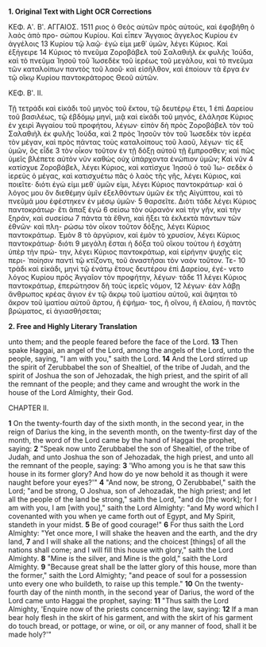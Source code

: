 **1. Original Text with Light OCR Corrections**

ΚΕΦ. Αʹ. Βʹ. ΑΓΓΑΙΟΣ. 1511
ριος ὁ Θεὸς αὐτῶν πρὸς αὐτούς, καὶ ἐφοβήθη ὁ λαὸς ἀπὸ προ-
σώπου Κυρίου. Καὶ εἶπεν Ἄγγαιος ἄγγελος Κυρίου ἐν ἀγγέλοις 13
Κυρίου τῷ λαῷ· ἐγώ εἰμι μεθ᾿ ὑμῶν, λέγει Κύριος. Καὶ ἐξήγειρε 14
Κύριος τὸ πνεῦμα Ζοροβάβελ τοῦ Σαλαθιὴλ ἐκ φυλῆς Ἰούδα, καὶ
τὸ πνεῦμα Ἰησοῦ τοῦ Ἰωσεδὲκ τοῦ ἱερέως τοῦ μεγάλου, καὶ
τὸ πνεῦμα τῶν καταλοίπων παντὸς τοῦ λαοῦ· καὶ εἰσῆλθον, καὶ
ἐποίουν τὰ ἔργα ἐν τῷ οἴκῳ Κυρίου παντοκράτορος Θεοῦ αὐτῶν.

ΚΕΦ. Βʹ. ΙΙ.

Τῇ τετράδι καὶ εἰκάδι τοῦ μηνὸς τοῦ ἔκτου, τῷ δευτέρῳ ἔτει, 1
ἐπὶ Δαρείου τοῦ βασιλέως, τῷ ἑβδόμῳ μηνί, μιᾷ καὶ εἰκάδι τοῦ
μηνός, ἐλάλησε Κύριος ἐν χειρὶ Ἀγγαίου τοῦ προφήτου, λέγων·
εἰπὸν δὴ πρὸς Ζοροβάβελ τὸν τοῦ Σαλαθιὴλ ἐκ φυλῆς Ἰούδα, καὶ 2
πρὸς Ἰησοῦν τὸν τοῦ Ἰωσεδὲκ τὸν ἱερέα τὸν μέγαν, καὶ πρὸς
πάντας τοὺς καταλοίπους τοῦ λαοῦ, λέγων· τίς ἐξ ὑμῶν, ὃς εἶδε 3
τὸν οἶκον τοῦτον ἐν τῇ δόξῃ αὐτοῦ τῇ ἔμπροσθεν; καὶ πῶς ὑμεῖς
βλέπετε αὐτὸν νῦν καθὼς οὐχ ὑπάρχοντα ἐνώπιον ὑμῶν; Καὶ νῦν 4
κατίσχυε Ζοροβάβελ, λέγει Κύριος, καὶ κατίσχυε Ἰησοῦ ὁ τοῦ Ἰω-
σεδὲκ ὁ ἱερεὺς ὁ μέγας, καὶ κατισχυέτω πᾶς ὁ λαὸς τῆς γῆς,
λέγει Κύριος, καὶ ποιεῖτε· διότι ἐγώ εἰμι μεθ᾿ ὑμῶν εἰμι, λέγει Κύριος
παντοκράτωρ· καὶ ὁ λόγος μου ὃν διεθέμην ὑμῖν ἐξελθόντων ὑμῶν
ἐκ τῆς Αἰγύπτου, καὶ τὸ πνεῦμά μου ἐφέστηκεν ἐν μέσῳ ὑμῶν· 5
θαρσεῖτε. Διότι τάδε λέγει Κύριος παντοκράτωρ· ἔτι ἅπαξ ἐγὼ 6
σείσω τὸν οὐρανὸν καὶ τὴν γῆν, καὶ τὴν ξηράν, καὶ συσείσω 7
πάντα τὰ ἔθνη, καὶ ἥξει τὰ ἐκλεκτὰ πάντων τῶν ἐθνῶν· καὶ πλη-
ρώσω τὸν οἶκον τοῦτον δόξης, λέγει Κύριος παντοκράτωρ. Ἐμὸν 8
τὸ ἀργύριον, καὶ ἐμὸν τὸ χρυσίον, λέγει Κύριος παντοκράτωρ· διότι 9
μεγάλη ἔσται ἡ δόξα τοῦ οἴκου τούτου ἡ ἐσχάτη ὑπὲρ τὴν πρώ-
την, λέγει Κύριος παντοκράτωρ, καὶ εἰρήνην ψυχῆς εἰς περι-
᾿ποίησιν παντὶ τῷ κτίζοντι, τοῦ ἀναστῆσαι τὸν ναὸν τοῦτον. Τε- 10
τράδι καὶ εἰκάδι, μηνὶ τῷ ἐνάτῳ ἔτους δευτέρου ἐπὶ Δαρείου, ἐγέ-
νετο λόγος Κυρίου πρὸς Ἀγγαῖον τὸν προφήτην, λέγων· τάδε 11
λέγει Κύριος παντοκράτωρ, ἐπερώτησον δὴ τοὺς ἱερεῖς νόμον, 12
λέγων· ἐὰν λάβῃ ἄνθρωπος κρέας ἅγιον ἐν τῷ ἄκρῳ τοῦ ἱματίου
αὐτοῦ, καὶ ἅψηται τὸ ἄκρον τοῦ ἱματίου αὐτοῦ ἄρτου, ἢ ἐψήμα-
τος, ἢ οἴνου, ἢ ἐλαίου, ἢ παντὸς βρώματος, εἰ ἁγιασθήσεται;

**2. Free and Highly Literary Translation**

unto them; and the people feared before the face of the Lord.
**13** Then spake Haggai, an angel of the Lord, among the angels of the Lord, unto the people, saying, "I am with you," saith the Lord.
**14** And the Lord stirred up the spirit of Zerubbabel the son of Shealtiel, of the tribe of Judah, and the spirit of Joshua the son of Jehozadak, the high priest, and the spirit of all the remnant of the people; and they came and wrought the work in the house of the Lord Almighty, their God.

CHAPTER II.

**1** On the twenty-fourth day of the sixth month, in the second year, in the reign of Darius the king, in the seventh month, on the twenty-first day of the month, the word of the Lord came by the hand of Haggai the prophet, saying:
**2** "Speak now unto Zerubbabel the son of Shealtiel, of the tribe of Judah, and unto Joshua the son of Jehozadak, the high priest, and unto all the remnant of the people, saying:
**3** 'Who among you is he that saw this house in its former glory? And how do ye now behold it as though it were naught before your eyes?'"
**4** "And now, be strong, O Zerubbabel," saith the Lord; "and be strong, O Joshua, son of Jehozadak, the high priest; and let all the people of the land be strong," saith the Lord, "and do [the work]; for I am with you, I am [with you]," saith the Lord Almighty: "and My word which I covenanted with you when ye came forth out of Egypt, and My Spirit, standeth in your midst.
**5** Be of good courage!"
**6** For thus saith the Lord Almighty: "Yet once more, I will shake the heaven and the earth, and the dry land,
**7** and I will shake all the nations; and the choicest [things] of all the nations shall come; and I will fill this house with glory," saith the Lord Almighty.
**8** "Mine is the silver, and Mine is the gold," saith the Lord Almighty.
**9** "Because great shall be the latter glory of this house, more than the former," saith the Lord Almighty; "and peace of soul for a possession unto every one who buildeth, to raise up this temple."
**10** On the twenty-fourth day of the ninth month, in the second year of Darius, the word of the Lord came unto Haggai the prophet, saying:
**11** "Thus saith the Lord Almighty, 'Enquire now of the priests concerning the law, saying:
**12** If a man bear holy flesh in the skirt of his garment, and with the skirt of his garment do touch bread, or pottage, or wine, or oil, or any manner of food, shall it be made holy?'"